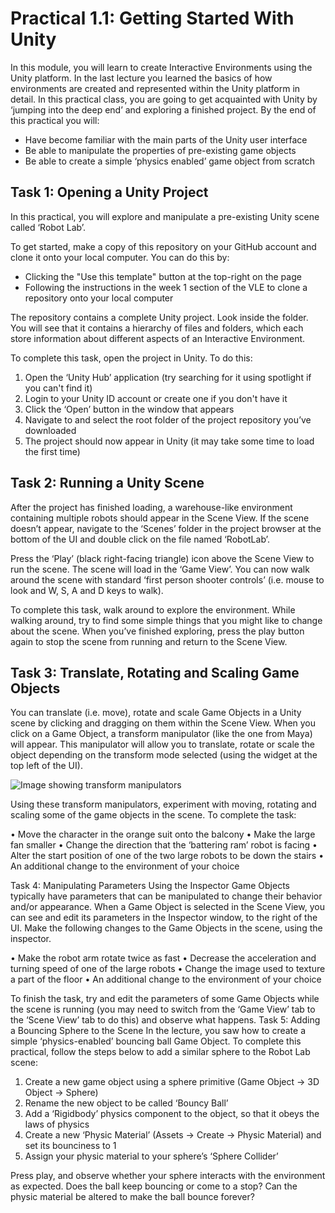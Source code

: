 # Practical 1.1: Getting Started With Unity

In this module, you will learn to create Interactive Environments using the Unity platform. In the last lecture you learned the basics of how environments are created and represented within the Unity platform in detail. In this practical class, you are going to get acquainted with Unity by ‘jumping into the deep end’ and exploring a finished project.
By the end of this practical you will:

- Have become familiar with the main parts of the Unity user interface
- Be able to manipulate the properties of pre-existing game objects
- Be able to create a simple ‘physics enabled’ game object from scratch

## Task 1: Opening a Unity Project

In this practical, you will explore and manipulate a pre-existing Unity scene called ‘Robot Lab’. 

To get started, make a copy of this repository on your GitHub account and clone it onto your local computer. You can do this by:

- Clicking the "Use this template" button at the top-right on the page
- Following the instructions in the week 1 section of the VLE to clone a repository onto your local computer

The repository contains a complete Unity project. Look inside the folder. You will see that it contains a hierarchy of files and folders, which each store information about different aspects of an Interactive Environment. 

To complete this task, open the project in Unity. To do this:

1.	Open the ‘Unity Hub’ application (try searching for it using spotlight if you can't find it)
2.	Login to your Unity ID account or create one if you don't have it
3.	Click the ‘Open’ button in the window that appears
4.	Navigate to and select the root folder of the project repository you’ve downloaded
5.	The project should now appear in Unity (it may take some time to load the first time)

## Task 2: Running a Unity Scene

After the project has finished loading, a warehouse-like environment containing multiple robots should appear in the Scene View. If the scene doesn’t appear, navigate to the ‘Scenes’ folder in the project browser at the bottom of the UI and double click on the file named ‘RobotLab’.

Press the ‘Play’ (black right-facing triangle) icon above the Scene View to run the scene. The scene will load in the ‘Game View’. You can now walk around the scene with standard ‘first person shooter controls’ (i.e. mouse to look and W, S, A and D keys to walk).

To complete this task, walk around to explore the environment. While walking around, try to find some simple things that you might like to change about the scene. When you’ve finished exploring, press the play button again to stop the scene from running and return to the Scene View.

## Task 3: Translate, Rotating and Scaling Game Objects

You can translate (i.e. move), rotate and scale Game Objects in a Unity scene by clicking and dragging on them within the Scene View. When you click on a Game Object, a transform manipulator (like the one from Maya) will appear. This manipulator will allow you to translate, rotate or scale the object depending on the transform mode selected (using the widget at the top left of the UI).

![Image showing transform manipulators](https://github.com/UoY-IM-MPIE/mpie-p11-getting-started/blob/main/ReadmeFiles/transform-manipulator.png)

Using these transform manipulators, experiment with moving, rotating and scaling some of the game objects in the scene. To complete the task:


•	Move the character in the orange suit onto the balcony
•	Make the large fan smaller
•	Change the direction that the ‘battering ram’ robot is facing
•	Alter the start position of one of the two large robots to be down the stairs
•	An additional change to the environment of your choice

Task 4: Manipulating Parameters Using the Inspector
Game Objects typically have parameters that can be manipulated to change their behavior and/or appearance. When a Game Object is selected in the Scene View, you can see and edit its parameters in the Inspector window, to the right of the UI.
Make the following changes to the Game Objects in the scene, using the inspector.

•	Make the robot arm rotate twice as fast
•	Decrease the acceleration and turning speed of one of the large robots
•	Change the image used to texture a part of the floor
•	An additional change to the environment of your choice

To finish the task, try and edit the parameters of some Game Objects while the scene is running (you may need to switch from the ‘Game View’ tab to the ‘Scene View’ tab to do this) and observe what happens.
Task 5: Adding a Bouncing Sphere to the Scene
In the lecture, you saw how to create a simple ‘physics-enabled’ bouncing ball Game Object. To complete this practical, follow the steps below to add a similar sphere to the Robot Lab scene:
1.	Create a new game object using a sphere primitive (Game Object → 3D Object → Sphere)
2.	Rename the new object to be called ‘Bouncy Ball’
3.	Add a ‘Rigidbody’ physics component to the object, so that it obeys the laws of physics
4.	Create a new ‘Physic Material’ (Assets → Create → Physic Material) and set its bounciness to 1
5.	Assign your physic material to your sphere’s ‘Sphere Collider’

Press play, and observe whether your sphere interacts with the environment as expected. Does the ball keep bouncing or come to a stop? Can the physic material be altered to make the ball bounce forever?

